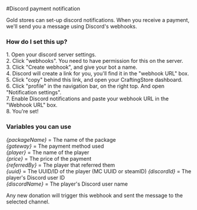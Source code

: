 #Discord payment notification

Gold stores can set-up discord notifications. When you receive a payment, we'll send you a message using Discord's webhooks.

### How do I set this up?
1\. Open your discord server settings.   
2\. Click "webhooks". You need to have permission for this on the server.  
3\. Click "Create webhook", and give your bot a name.   
4\. Discord will create a link for you, you'll find it in the "webhook URL" box.   
5\. Click "copy" behind this link, and open your CraftingStore dashboard.   
6\. Click "profile" in the navigation bar, on the right top. And open "Notification settings".   
7\. Enable Discord notifications and paste your webhook URL in the "Webhook URL" box.   
8\. You're set!

### Variables you can use
*{packageName}* = The name of the package  
*{gateway}* = The payment method used  
*{player}* = The name of the player  
*{price}* = The price of the payment  
*{referredBy}* = The player that referred them  
*{uuid}* = The UUID/ID of the player (MC UUID or steamID) 
*{discordId}* = The player's Discord user ID  
*{discordName}* = The player's Discord user name  

Any new donation will trigger this webhook and sent the message to the selected channel.
